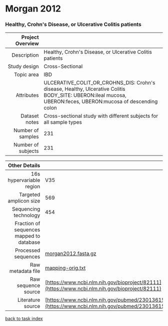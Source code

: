 # Morgan 2012
### Healthy, Crohn's Disease, or Ulcerative Colitis patients

| Project Overview |  |
| -------------: |-------------|
| Description      | Healthy, Crohn's Disease, or Ulcerative Colitis patients |
| Study design | Cross-Sectional |
| Topic area | IBD|
| Attributes | ULCERATIVE_COLIT_OR_CROHNS_DIS: Crohn's disease, Healthy, Ulcerative Colitis<br/> BODY_SITE: UBERON:ileal mucosa, UBERON:feces, UBERON:mucosa of descending colon|
| Dataset notes | Cross-sectional study with different subjects for all sample types|
| Number of samples | 231|
| Number of subjects | 231|


| Other Details |  |
| -------------: |-------------|
| 16s hypervariable region | V35 |
| Targeted amplicon size | 569 |
| Sequencing technology | 454 |
| Fraction of sequences mapped to database |  |
| Processed sequences | [morgan2012.fasta.gz](https://s3.us-east-2.amazonaws.com/knights-lab/public/MLRepo/fasta/morgan2012.fasta.gz) |
| Raw metadata file | [mapping-orig.txt](./datasets/sokol/mapping-orig.txt) |
| Raw sequence source | [https://www.ncbi.nlm.nih.gov/bioproject/82111](https://www.ncbi.nlm.nih.gov/bioproject/82111) |
| Literature source | [https://www.ncbi.nlm.nih.gov/pubmed/23013615](https://www.ncbi.nlm.nih.gov/pubmed/23013615) |

[back to task index](../README.md)